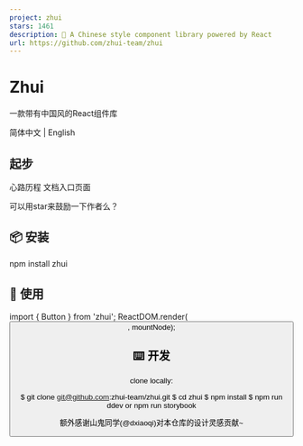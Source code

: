 ```yaml
---
project: zhui
stars: 1461
description: 🚀 A Chinese style component library powered by React 
url: https://github.com/zhui-team/zhui
---
```


Zhui
====

一款带有中国风的React组件库

简体中文 | English

起步
--

心路历程 文档入口页面

可以用star来鼓励一下作者么？

📦 安装
-----

npm install zhui

🔨 使用
-----

import { Button } from 'zhui';
ReactDOM.render(<Button />, mountNode);

⌨️ 开发
-----

clone locally:

$ git clone git@github.com:zhui-team/zhui.git
$ cd zhui
$ npm install
$ npm run ddev or npm run storybook

额外感谢山鬼同学(@dxiaoqi)对本仓库的设计灵感贡献~
